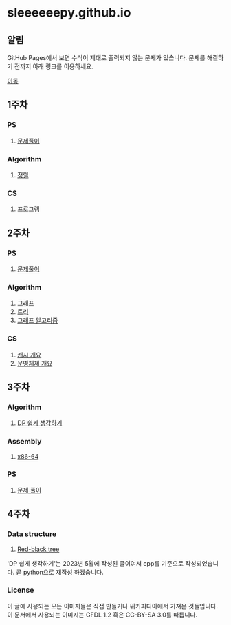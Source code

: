 # sleeeeeepy.github.io
## 알림
GitHub Pages에서 보면 수식이 제대로 출력되지 않는 문제가 있습니다. 문제를 해결하기 전까지 아래 링크를 이용하세요.

[이동](https://github.com/Sleeeeeepy/sleeeeeepy.github.io/tree/main)

## 1주차
### PS
1. [문제풀이](./study/week1/ps.md)

### Algorithm
1. [정렬](./study/week1/sort.md)

### CS
1. 프로그램

## 2주차
### PS
1. [문제풀이](./study/week2/ps.md)

### Algorithm
1. [그래프](./study/week2/graph.md)
2. [트리](./study/week2/tree.md)
3. [그래프 알고리즘](./study/week2/graph_algorithm.md)

### CS
1. [캐시 개요](./study/week2/cache.md)
2. [운영체제 개요](./study/week2/operating_system.md)

## 3주차
### Algorithm
1. [DP 쉽게 생각하기](./study/week3/think_dynamic_programming_easily.md)

### Assembly
1. [x86-64](./study/week3/assembly.md)

### PS
1. [문제 풀이](./study/week3/ps.md)

## 4주차
### Data structure
1. [Red-black tree](./study/week4/rbtree.md)


'DP 쉽게 생각하기'는 2023년 5월에 작성된 글이여서 cpp를 기준으로 작성되었습니다. 곧 python으로 재작성 하겠습니다.
### License
이 글에 사용되는 모든 이미지들은 직접 만들거나 위키피디아에서 가져온 것들입니다.
이 문서에서 사용되는 이미지는 GFDL 1.2 혹은 CC-BY-SA 3.0를 따릅니다.